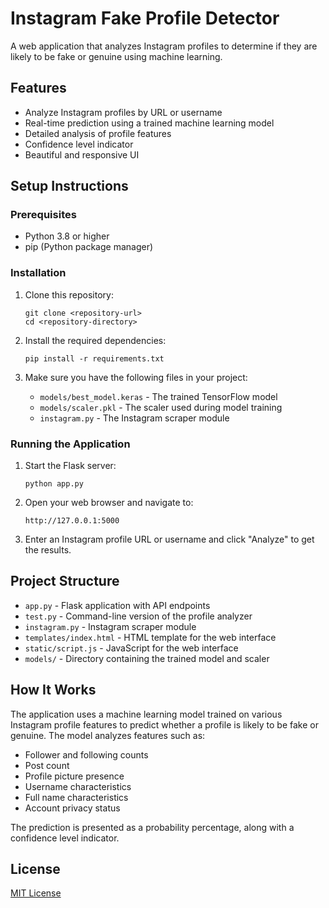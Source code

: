 # Instagram Fake Profile Detector

A web application that analyzes Instagram profiles to determine if they are likely to be fake or genuine using machine learning.

## Features

- Analyze Instagram profiles by URL or username
- Real-time prediction using a trained machine learning model
- Detailed analysis of profile features
- Confidence level indicator
- Beautiful and responsive UI

## Setup Instructions

### Prerequisites

- Python 3.8 or higher
- pip (Python package manager)

### Installation

1. Clone this repository:
   ```
   git clone <repository-url>
   cd <repository-directory>
   ```

2. Install the required dependencies:
   ```
   pip install -r requirements.txt
   ```

3. Make sure you have the following files in your project:
   - `models/best_model.keras` - The trained TensorFlow model
   - `models/scaler.pkl` - The scaler used during model training
   - `instagram.py` - The Instagram scraper module

### Running the Application

1. Start the Flask server:
   ```
   python app.py
   ```

2. Open your web browser and navigate to:
   ```
   http://127.0.0.1:5000
   ```

3. Enter an Instagram profile URL or username and click "Analyze" to get the results.

## Project Structure

- `app.py` - Flask application with API endpoints
- `test.py` - Command-line version of the profile analyzer
- `instagram.py` - Instagram scraper module
- `templates/index.html` - HTML template for the web interface
- `static/script.js` - JavaScript for the web interface
- `models/` - Directory containing the trained model and scaler

## How It Works

The application uses a machine learning model trained on various Instagram profile features to predict whether a profile is likely to be fake or genuine. The model analyzes features such as:

- Follower and following counts
- Post count
- Profile picture presence
- Username characteristics
- Full name characteristics
- Account privacy status

The prediction is presented as a probability percentage, along with a confidence level indicator.

## License

[MIT License](LICENSE) 